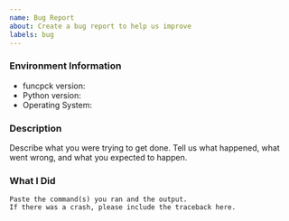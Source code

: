 ```yaml
---
name: Bug Report
about: Create a bug report to help us improve
labels: bug
---
```


<!-- Please search existing issues to avoid creating duplicates. -->

### Environment Information

-   funcpck version:
-   Python version:
-   Operating System:

### Description

Describe what you were trying to get done.
Tell us what happened, what went wrong, and what you expected to happen.

### What I Did

```
Paste the command(s) you ran and the output.
If there was a crash, please include the traceback here.
```
